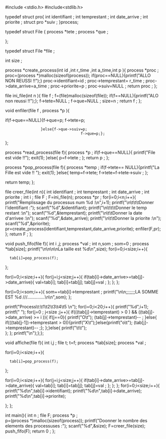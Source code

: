 #include <stdio.h>
#include<stdlib.h>

typedef struct pro{
   int identifiant ;
   int temprestant ;
   int date_arrive ;
   int priorite ;
   struct pro *suiv ;
}process;

typedef struct File  {
  process *tete ;
  process *que  ;
 
   };

typedef struct File *file ;

int size ;

process *create_process(int id ,int r_time ,int a_time,int p ){
   process *proc ;
   proc=(process *)malloc(sizeof(process));
   if(proc==NULL){printf("ALLO NON REUSSI !!");}
   proc->identifiant=id ;
   proc->temprestant= r_time ;
   proc->date_arrive=a_time ;
   proc->priorite=p ;
   proc->suiv=NULL ;
   return proc ;
};



file ini_file(int n ){
   file f ;
   f=(file)malloc(sizeof(file));
   if(f==NULL){printf("ALO non reussi !!");};
   f->tete=NULL ;
   f->que=NULL ;
   size=n ;
   return f ;
};

void enfiler(file f , process *p ){
  
   if(f->que==NULL){f->que=p;
                    f->tete=p; 
                    
                    }else{f->que->suiv=p;
                                      f->que=p;};
                                      
   }; 

process *read_process(file f){
   process *p ;
   if(f->que==NULL){
       printf("File est vide !!");
       exit(1);
     }else{
        p=f->tete ;
     }; 
     return p ;
};

process *pop_process(file f){
   process *temp ;
   if(f->tete== NULL){printf("La Fille est vide !! ");
   exit(1);
   }else{
     temp=f->tete;
     f->tete=f->tete->suiv ;
   };
   
   return temp;
};


   


file creer_file(int n){
  int identifiant ;
 int temprestant ;
   int date_arrive ;
   int priorite ;
  int i ;
  file F ;
  F=ini_file(n);
  process *pr ;
  for(i=0;i<n;i++){
   printf("Remplissage du processus num %d :\n",i+1);
   printf("\n\t\t\tDonner l'identifiant :");
   scanf("%d",&identifiant);
   printf("\n\t\t\tDonner le temp restant :\n");
   scanf("%d",&temprestant);
   printf("\n\t\tDonner la date d'arrivee :\n");
   scanf("%d",&date_arrive);
   printf("\n\t\tDonner la priorite :\n");
   scanf("%d",&priorite);
   pr=create_process(identifiant,temprestant,date_arrive,priorite);
   enfiler(F,pr);
  };
  return F ;
};

void push_fifo(file f){
   int i ,j;
   process *val ;
   int n,som ;
   som=0 ;
   process *tab[size];
   printf("\n\n\n\nLa taille est %d\n",size);
   for(i=0;i<size;i++){
     
      tab[i]=pop_process(f);
   };

   for(i=0;i<size;i++){
        for(j=i;j<size;j++){
        if(tab[i]->date_arrive>=tab[j]->date_arrive){
            val=tab[i];
            tab[i]=tab[j];
            tab[j]=val ;
        };
        };
    };

   for(i=0;i<som;i++){
      som+=tab[i]->temprestant ;
      printf("\n\n;;;;;;;LA SOMME EST %d ///..............\n\n",som);
   };
         
   printf("Process\t:\t1\t2\t3\t4\t5 \n");
   for(i=0;i<20;i++){ 
      printf("%d",i+1);
      printf("             "); 
      for(j=0 ; j<size ;j++){
              if(((tab[j]->temprestant) > 0 ) && ((tab[j]->date_arrive) >= i )){
              if(j==0){                   printf("O\t"); 
                                          (tab[j]->temprestant)-- ; }else{
                                             if(((tab[j-1])->temprestant > 0)){printf("X\t");}else{printf("o\t");
                                             (tab[j]->temprestant)-- ;};
                                 };}else{ printf("\t\t");  
                                    }; 
      }; printf("\n");};};
   


void affiche(file f){
   int i,j ;
   file t;
   t=f;
   process *tab[size];
   process *val ;
  
   
   
   for(i=0;i<size;i++){
      
      tab[i]=pop_process(f);
   }; 
   
   for(i=0;i<size;i++){
        for(j=i;j<size;j++){
        if(tab[i]->date_arrive>=tab[j]->date_arrive){
            val=tab[i];
            tab[i]=tab[j];
            tab[j]=val ;
        };
        };
    };
   for(i=0;i<size;i++){
      printf("%d\n",tab[i]->identifiant);
      printf("%d\n",tab[i]->date_arrive);
      printf("%d\n",tab[i]->priorite);
    
       
   };
};


int main(){
  int n ;
  file F;
  process *p ;  
  p=(process *)malloc(sizeof(process));
  printf("Doonner le nombre des elements des processuses :");
  scanf("%d",&size);
  F=creer_file(size);
  push_fifo(F);
  return 0 ;
};
